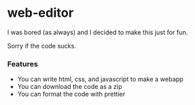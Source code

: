 # web-editor

I was bored (as always) and I decided to make this just for fun.

Sorry if the code sucks.

### Features

-   You can write html, css, and javascript to make a webapp
-   You can download the code as a zip
-   You can format the code with prettier
